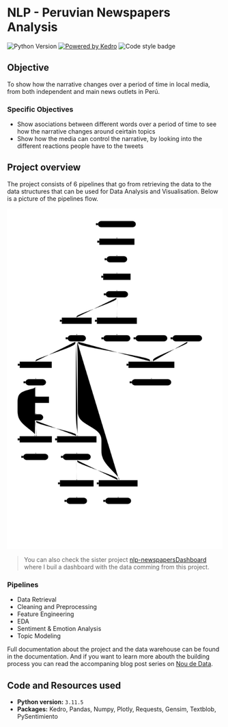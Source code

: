 # NLP - Peruvian Newspapers Analysis

![Python Version](https://img.shields.io/badge/python-%3E=3.9-blue?style=for-the-badge&logo=python&logoColor=white)
[![Powered by Kedro](https://img.shields.io/badge/powered_by-kedro-ffc900?logo=kedro&style=for-the-badge)](https://kedro.org)
![Code style badge](https://img.shields.io/badge/style-black-black?style=for-the-badge)

## Objective

To show how the narrative changes over a period of time in local media, from both
independent and main news outlets in Perú.

### Specific Objectives

- Show asociations between different words over a period of time to see how the
  narrative changes around ceirtain topics
- Show how the media can control the narrative, by looking into the different
  reactions people have to the tweets

## Project overview

The project consists of 6 pipelines that go from retrieving the data to the
data structures that can be used for Data Analysis and Visualisation. Below is
a picture of the pipelines flow.

![pipeline flow for the project](docs/_static/nlp-newspaper-pipeline.svg)

> You can also check the sister project [nlp-newspapersDashboard](https://github.com/drearondov/nlp-newspapersDashboard)
> where I buil a dashboard with the data comming from this project.

### Pipelines

- Data Retrieval
- Cleaning and Preprocessing
- Feature Engineering
- EDA
- Sentiment & Emotion Analysis
- Topic Modeling

Full documentation about the project and the data warehouse can be found in
the documentation. And if you want to learn more abouth the building process
you can read the accompaning blog post series on [Nou de Data](noudedata.com).

## Code and Resources used

- **Python version:** `3.11.5`
- **Packages:** Kedro, Pandas, Numpy, Plotly, Requests, Gensim,
  Textblob, PySentimiento
